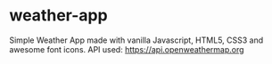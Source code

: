 # weather-app
Simple Weather App made with vanilla Javascript, HTML5, CSS3 and awesome font icons.
API used: https://api.openweathermap.org
